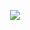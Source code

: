 <p align="center">
  
  <img align="center" src="https://github-stats-alpha.vercel.app/api?username=GabinBrochardDev&cc=012030&tc=fff&ic=fff&bc=0000">
  
  
  </p>
